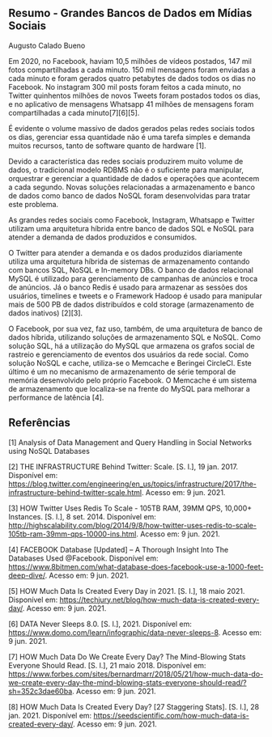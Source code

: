 ## Resumo - Grandes Bancos de Dados em Mídias Sociais
Augusto Calado Bueno

Em 2020, no Facebook, haviam 10,5 milhões de vídeos postados, 147 mil fotos compartilhadas a cada minuto. 150 mil mensagens foram enviadas a cada minuto e foram gerados quatro petabytes de dados todos os dias no Facebook.  No instagram 300 mil posts foram feitos a cada minuto, no Twitter quinhentos milhões de novos Tweets foram postados todos os dias, e no aplicativo de mensagens Whatsapp 41 milhões de mensagens foram compartilhadas a cada minuto[7][6][5].

É evidente o volume massivo de dados gerados pelas redes sociais todos os dias, gerenciar essa quantidade não é uma tarefa simples e demanda muitos recursos, tanto de software quanto de hardware [1]. 

Devido a característica das redes sociais produzirem muito volume de dados, o tradicional modelo RDBMS não é o suficiente para manipular, orquestrar e gerenciar a quantidade de dados e operações que acontecem a cada segundo. Novas soluções  relacionadas a armazenamento e banco de dados como banco de dados NoSQL foram desenvolvidas para tratar este problema.

As grandes redes sociais como Facebook, Instagram, Whatsapp e Twitter utilizam uma arquitetura híbrida entre banco de dados SQL e NoSQL para atender a demanda de dados produzidos e consumidos.

O Twitter para atender a demanda e os dados produzidos diariamente utiliza uma arquitetura híbrida de sistemas de armazenamento contando com bancos SQL, NoSQL e In-memory DBs. O banco de dados relacional MySQL é utilizado para gerenciamento de campanhas de anúncios e troca de anúncios. Já o banco Redis é usado para armazenar as sessões dos usuários, timelines e tweets e o Framework Hadoop é usado para manipular mais de 500 PB de dados distribuídos e cold storage (armazenamento de dados inativos) [2][3].

O Facebook, por sua vez, faz uso, também, de uma arquitetura de banco de dados híbrida, utilizando soluções de armazenamento SQL e NoSQL. Como solução SQL, há a utilização do MySQL que armazena os grafos social de rastreio e gerenciamento de eventos dos usuários da rede social. Como solução NoSQL e cache, utiliza-se o Memcache e Beringei CircleCI. Este último é um no mecanismo de armazenamento de série temporal de memória desenvolvido pelo próprio Facebook. O Memcache é um sistema de armazenamento que localiza-se na frente do MySQL para melhorar a performance de latência [4].

## Referências
[1] Analysis of Data Management and Query Handling in Social Networks using NoSQL Databases 

[2] THE INFRASTRUCTURE Behind Twitter: Scale. [S. l.], 19 jan. 2017. Disponível em: https://blog.twitter.com/engineering/en_us/topics/infrastructure/2017/the-infrastructure-behind-twitter-scale.html. Acesso em: 9 jun. 2021.

[3] HOW Twitter Uses Redis To Scale - 105TB RAM, 39MM QPS, 10,000+ Instances. [S. l.], 8 set. 2014. Disponível em: http://highscalability.com/blog/2014/9/8/how-twitter-uses-redis-to-scale-105tb-ram-39mm-qps-10000-ins.html. Acesso em: 9 jun. 2021.

[4] FACEBOOK Database [Updated] – A Thorough Insight Into The Databases Used @Facebook. Disponível em: https://www.8bitmen.com/what-database-does-facebook-use-a-1000-feet-deep-dive/. Acesso em: 9 jun. 2021.

[5] HOW Much Data Is Created Every Day in 2021. [S. l.], 18 maio 2021. Disponível em: https://techjury.net/blog/how-much-data-is-created-every-day/. Acesso em: 9 jun. 2021.

[6] DATA Never Sleeps 8.0. [S. l.], 2021. Disponível em: https://www.domo.com/learn/infographic/data-never-sleeps-8. Acesso em: 9 jun. 2021.

[7] HOW Much Data Do We Create Every Day? The Mind-Blowing Stats Everyone Should Read. [S. l.], 21 maio 2018. Disponível em: https://www.forbes.com/sites/bernardmarr/2018/05/21/how-much-data-do-we-create-every-day-the-mind-blowing-stats-everyone-should-read/?sh=352c3dae60ba. Acesso em: 9 jun. 2021.

[8] HOW Much Data Is Created Every Day? [27 Staggering Stats]. [S. l.], 28 jan. 2021. Disponível em: https://seedscientific.com/how-much-data-is-created-every-day/. Acesso em: 9 jun. 2021.



